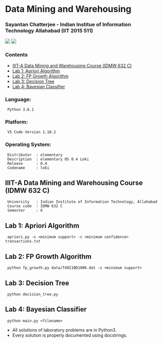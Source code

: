# Data Mining and Warehousing
### Sayantan Chatterjee - Indian Institue of Information Technology Allahabad (IIT 2015 511)

<img src="https://img.shields.io/badge/language-Python3-brightgreen.svg"/>
<img src="https://img.shields.io/badge/VS Code-1.10.2-blue.svg"/>  

### Contents
* [IIIT-A Data Mining and Warehousing Course (IDMW 632 C)](#iiita)
* [Lab 1: Apriori Algorithm](#lab1)
* [Lab 2: FP Growth Algorithm](#lab2)
* [Lab 3: Decision Tree](#lab3)
* [Lab 4: Bayesian Classifier](#lab4)

### Language:

```
 Python 3.6.1
```

### Platform:

```
 VS Code Version 1.10.2
```

### Operating System:

```
 Distributor  :	elementary
 Description  :	elementary OS 0.4 Loki
 Release      :	0.4
 Codename     :	loki
```

<a name="iiita"></a>
## IIIT-A Data Mining and Warehousing Course (IDMW 632 C) 

```
 University   : Indian Institute of Information Technology, Allahabad
 Course code  :	IDMW 632 C
 Semester     :	6
```

<a name="lab1"></a>
## Lab 1: Apriori Algorithm

```
 apriori.py -s <minimum support> -c <minimum confidence> transactions.txt
```

<a name="lab2"></a>
## Lab 2: FP Growth Algorithm

```
 python fp_growth.py data/T40I10D100K.dat -s <minimum support>
```

<a name="lab3"></a>
## Lab 3: Decision Tree

```
 python decision_tree.py
```

<a name="lab4"></a>
## Lab 4: Bayesian Classifier

```
 python main.py <filename>
```

* All solutions of laboratory problems are in Python3.
* Every solution is properly documented using docstrings.